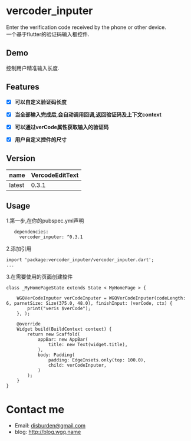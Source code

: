 # vercoder_inputer
Enter the verification code received by the phone or other device.  
一个基于flutter的验证码输入框控件.

## Demo  
控制用户精准输入长度. 
<!--![](https://github.com/disburden/vercoder_inputer/blob/master/ScreenShots/verCode.gif?raw=true) --> 

## Features
- [x] **可以自定义验证码长度**  
- [x] **当全部输入完成后,会自动调用回调,返回验证码及上下文context**  
- [x] **可以通过verCode属性获取输入的验证码**
- [x] **用户自定义控件的尺寸**  


## Version
name|VercodeEditText
---|---
latest|0.3.1

## Usage
1.第一步,在你的pubspec.yml声明

```
   dependencies:
     vercoder_inputer: ^0.3.1
```
2.添加引用

```
import 'package:vercoder_inputer/vercoder_inputer.dart';
...

```
3.在需要使用的页面创建控件   
```  
class _MyHomePageState extends State < MyHomePage > {

	WGQVerCodeInputer verCodeInputer = WGQVerCodeInputer(codeLength: 6, parnetSize: Size(375.0, 48.0), finishInput: (verCode, ctx) {
		print("veris $verCode");
	}, );
	
	@override
	Widget build(BuildContext context) {
		return new Scaffold(
			appBar: new AppBar(
				title: new Text(widget.title),
			),
			body: Padding(
				padding: EdgeInsets.only(top: 100.0),
				child: verCodeInputer,
			)
		);
	}
} 
```
# Contact me
- Email:  disburden@gmail.com
- blog: http://blog.wgq.name